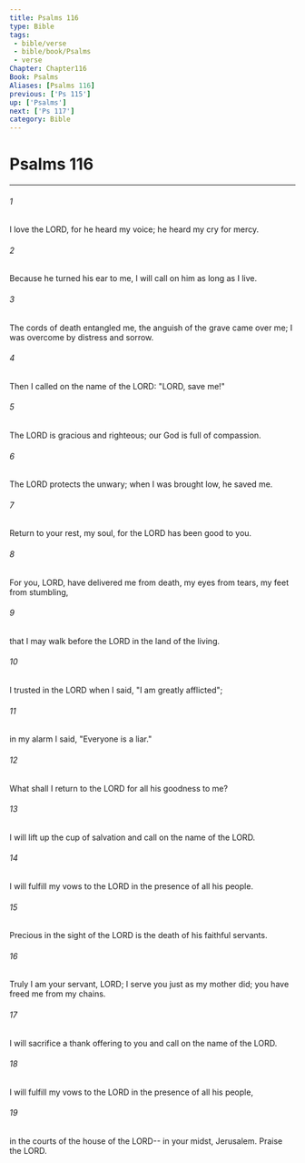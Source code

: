 ```yaml
---
title: Psalms 116
type: Bible
tags:
 - bible/verse
 - bible/book/Psalms
 - verse
Chapter: Chapter116
Book: Psalms
Aliases: [Psalms 116]
previous: ['Ps 115']
up: ['Psalms']
next: ['Ps 117']
category: Bible
---
```

# Psalms 116

***


###### 1 
I love the LORD, for he heard my voice; he heard my cry for mercy. 

###### 2 
Because he turned his ear to me, I will call on him as long as I live. 

###### 3 
The cords of death entangled me, the anguish of the grave came over me; I was overcome by distress and sorrow. 

###### 4 
Then I called on the name of the LORD: "LORD, save me!" 

###### 5 
The LORD is gracious and righteous; our God is full of compassion. 

###### 6 
The LORD protects the unwary; when I was brought low, he saved me. 

###### 7 
Return to your rest, my soul, for the LORD has been good to you. 

###### 8 
For you, LORD, have delivered me from death, my eyes from tears, my feet from stumbling, 

###### 9 
that I may walk before the LORD in the land of the living. 

###### 10 
I trusted in the LORD when I said, "I am greatly afflicted"; 

###### 11 
in my alarm I said, "Everyone is a liar." 

###### 12 
What shall I return to the LORD for all his goodness to me? 

###### 13 
I will lift up the cup of salvation and call on the name of the LORD. 

###### 14 
I will fulfill my vows to the LORD in the presence of all his people. 

###### 15 
Precious in the sight of the LORD is the death of his faithful servants. 

###### 16 
Truly I am your servant, LORD; I serve you just as my mother did; you have freed me from my chains. 

###### 17 
I will sacrifice a thank offering to you and call on the name of the LORD. 

###### 18 
I will fulfill my vows to the LORD in the presence of all his people, 

###### 19 
in the courts of the house of the LORD-- in your midst, Jerusalem. Praise the LORD. 
